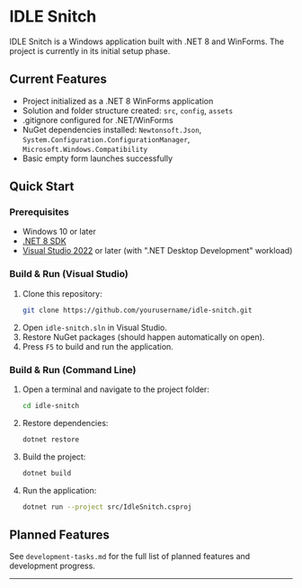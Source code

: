 # IDLE Snitch

IDLE Snitch is a Windows application built with .NET 8 and WinForms. The project is currently in its initial setup phase.

## Current Features
- Project initialized as a .NET 8 WinForms application
- Solution and folder structure created: `src`, `config`, `assets`
- .gitignore configured for .NET/WinForms
- NuGet dependencies installed: `Newtonsoft.Json`, `System.Configuration.ConfigurationManager`, `Microsoft.Windows.Compatibility`
- Basic empty form launches successfully

## Quick Start

### Prerequisites
- Windows 10 or later
- [.NET 8 SDK](https://dotnet.microsoft.com/en-us/download/dotnet/8.0)
- [Visual Studio 2022](https://visualstudio.microsoft.com/vs/) or later (with ".NET Desktop Development" workload)

### Build & Run (Visual Studio)
1. Clone this repository:
   ```sh
   git clone https://github.com/yourusername/idle-snitch.git
   ```
2. Open `idle-snitch.sln` in Visual Studio.
3. Restore NuGet packages (should happen automatically on open).
4. Press `F5` to build and run the application.

### Build & Run (Command Line)
1. Open a terminal and navigate to the project folder:
   ```sh
   cd idle-snitch
   ```
2. Restore dependencies:
   ```sh
   dotnet restore
   ```
3. Build the project:
   ```sh
   dotnet build
   ```
4. Run the application:
   ```sh
   dotnet run --project src/IdleSnitch.csproj
   ```

## Planned Features
See `development-tasks.md` for the full list of planned features and development progress.

---